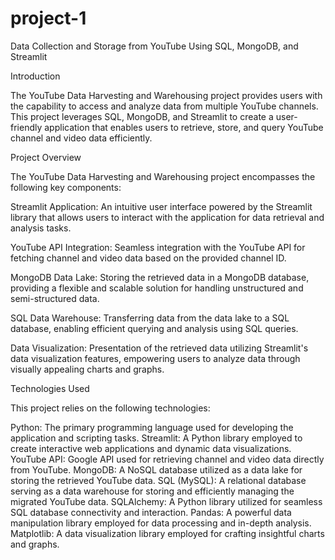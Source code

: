 # project-1
Data Collection and Storage from YouTube Using SQL, MongoDB, and Streamlit

Introduction

The YouTube Data Harvesting and Warehousing project provides users with the capability to access and analyze data from multiple YouTube channels. This project leverages SQL, MongoDB, and Streamlit to create a user-friendly application that enables users to retrieve, store, and query YouTube channel and video data efficiently.

Project Overview

The YouTube Data Harvesting and Warehousing project encompasses the following key components:

Streamlit Application: An intuitive user interface powered by the Streamlit library that allows users to interact with the application for data retrieval and analysis tasks.

YouTube API Integration: Seamless integration with the YouTube API for fetching channel and video data based on the provided channel ID.

MongoDB Data Lake: Storing the retrieved data in a MongoDB database, providing a flexible and scalable solution for handling unstructured and semi-structured data.

SQL Data Warehouse: Transferring data from the data lake to a SQL database, enabling efficient querying and analysis using SQL queries.

Data Visualization: Presentation of the retrieved data utilizing Streamlit's data visualization features, empowering users to analyze data through visually appealing charts and graphs.

Technologies Used

This project relies on the following technologies:

Python: The primary programming language used for developing the application and scripting tasks.
Streamlit: A Python library employed to create interactive web applications and dynamic data visualizations.
YouTube API: Google API used for retrieving channel and video data directly from YouTube.
MongoDB: A NoSQL database utilized as a data lake for storing the retrieved YouTube data.
SQL (MySQL): A relational database serving as a data warehouse for storing and efficiently managing the migrated YouTube data.
SQLAlchemy: A Python library utilized for seamless SQL database connectivity and interaction.
Pandas: A powerful data manipulation library employed for data processing and in-depth analysis.
Matplotlib: A data visualization library employed for crafting insightful charts and graphs.

